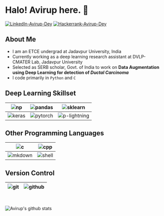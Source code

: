 # Halo! Avirup here.  👋

[![LinkedIn-Avirup-Dey][linkedin-logo]][linkedin-url]  <!-- Linked In -->
[![Hackerrank-Avirup-Dey][hackerrank-logo]][hackerrank-url] <!--Hackerrank-->

## About Me

* I am an ETCE undergrad at Jadavpur University, India
* Currently working as a deep learning research assistant at DVLP-CMATER Lab, Jadavpur University
* Selected as SERB scholar, Govt. of India to work on **Data Augmentation using Deep Learning for detection of *Ductal Carcinoma***
* I code primarily in `Python` and `C`

## Deep Learning Skillset
| ![np][np-logo] | ![pandas][pandas-logo] | ![sklearn][sklearn-logo]|
|:---:|:---:|:---:|
| ![keras][keras-logo] | ![pytorch][pytorch-logo] | ![p-lightning][pl-logo]|

## Other Programming Languages
|![c][c-logo]|![cpp][cpp-logo]|
|:----:|:----:|
|![mkdown][markdown-logo]|![shell][shell-logo]|

## Version Control

|![git][git-logo]|![github][github-logo]|
|----|----|
<br>

![Avirup's github stats][github-stats]

<!-- Links -->

<!-- Social Icons -->
[linkedin-logo]:https://img.shields.io/badge/LinkedIn-0077B5?style=for-the-badge&logo=linkedin&logoColor=white
[linkedin-url]:https://www.linkedin.com/in/avirup-dey-4213a81ab/

[hackerrank-logo]:https://img.shields.io/badge/-Hackerrank-2EC866?style=for-the-badge&logo=HackerRank&logoColor=white
[hackerrank-url]:https://www.hackerrank.com/avirupju

<!-- Deep Learning-->
[np-logo]:https://img.shields.io/badge/Numpy-777BB4?style=for-the-badge&logo=numpy&logoColor=white
[pandas-logo]:https://img.shields.io/badge/pandas%20-%23150458.svg?&style=for-the-badge&logo=pandas&logoColor=white
[keras-logo]:https://img.shields.io/badge/Keras%20-%23D00000.svg?&style=for-the-badge&logo=Keras&logoColor=white
[pytorch-logo]:https://img.shields.io/badge/PyTorch%20-%23EE4C2C.svg?&style=for-the-badge&logo=PyTorch&logoColor=white
[pl-logo]:https://img.shields.io/badge/PyTorch%20Lightning-792EE5?style=for-the-badge&logo=PyTorch%20Lightning&ogoColor=white
[sklearn-logo]:https://img.shields.io/badge/scikit_learn-F7931E?style=for-the-badge&logo=scikit-learn&logoColor=white

<!--Other Programming Languages-->
[c-logo]:https://img.shields.io/badge/c%20-%2300599C.svg?&style=for-the-badge&logo=c&logoColor=white
[cpp-logo]:https://img.shields.io/badge/c++%20-%2300599C.svg?&style=for-the-badge&logo=c%2B%2B&logoColor=white
[markdown-logo]:https://img.shields.io/badge/markdown-%23000000.svg?&style=for-the-badge&logo=markdown&logoColor=white
[shell-logo]:https://img.shields.io/badge/shell_script%20-%23121011.svg?&style=for-the-badge&logo=gnu-bash&logoColor=white


<!-- Version Control -->
[git-logo]:https://img.shields.io/badge/git%20-%23F05033.svg?&style=for-the-badge&logo=git&logoColor=white
[github-logo]:https://img.shields.io/badge/github%20-%23121011.svg?&style=for-the-badge&logo=github&logoColor=white

<!-- Github Stats -->
[github-stats]:https://github-readme-stats.vercel.app/api?username=AvirupJU&show_icons=true&theme=merko 
